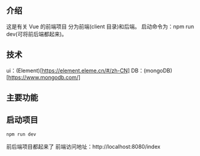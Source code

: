 ## 介绍

这是有关 Vue 的前端项目
分为前端(client 目录)和后端。
启动命令为：npm run dev(可将前后端都起来)。

## 技术

ui：(Element)[https://element.eleme.cn/#/zh-CN]
DB：(mongoDB)[https://www.mongodb.com/]

## 主要功能

## 启动项目

```js
npm run dev
```

前后端项目都起来了
前端访问地址：http://localhost:8080/index

